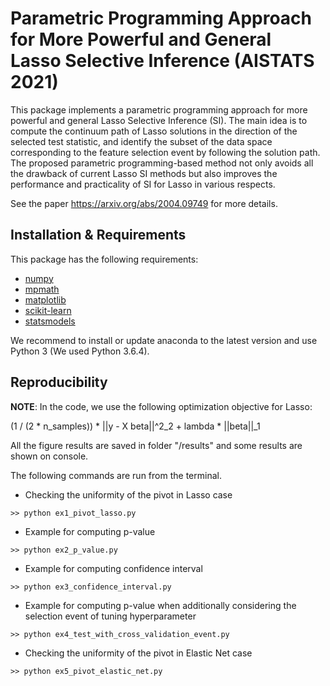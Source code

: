 # Parametric Programming Approach for More Powerful and General Lasso Selective Inference (AISTATS 2021)

This package implements a parametric programming approach for more powerful and general Lasso Selective Inference (SI). The main idea is to compute the continuum path of Lasso solutions in the direction of the selected test statistic, and identify the subset of the data space corresponding to the feature selection event by following the solution path. The proposed parametric programming-based method not only avoids all the drawback of current Lasso SI methods but also improves the performance and practicality of SI for Lasso in various respects.

See the paper <https://arxiv.org/abs/2004.09749> for more details.

## Installation & Requirements

This package has the following requirements:

- [numpy](http://numpy.org)
- [mpmath](http://mpmath.org/)
- [matplotlib](https://matplotlib.org/)
- [scikit-learn](http://scikit-learn.org)
- [statsmodels](https://www.statsmodels.org/)

We recommend to install or update anaconda to the latest version and use Python 3
(We used Python 3.6.4).

## Reproducibility

**NOTE**: In the code, we use the following optimization objective for Lasso:

(1 / (2 * n_samples)) * ||y - X beta||^2_2 + lambda * ||beta||_1

All the figure results are saved in folder "/results" and some results are shown on console.

The following commands are run from the terminal.

- Checking the uniformity of the pivot in Lasso case
```
>> python ex1_pivot_lasso.py
```

- Example for computing p-value
```
>> python ex2_p_value.py
```

- Example for computing confidence interval
```
>> python ex3_confidence_interval.py
```

- Example for computing p-value when additionally considering the selection event of tuning hyperparameter
```
>> python ex4_test_with_cross_validation_event.py
```

- Checking the uniformity of the pivot in Elastic Net case
```
>> python ex5_pivot_elastic_net.py
```

